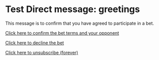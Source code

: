 ﻿# Test Direct message: greetings

This message is to confirm that you have agreed to participate in a bet. 

[Click here to confirm the bet terms and your opponent](http://foo.bar)

[Click here to decline the bet](http://foo.bar)

[Click here to unsubscribe (forever)](http://foo.bar)